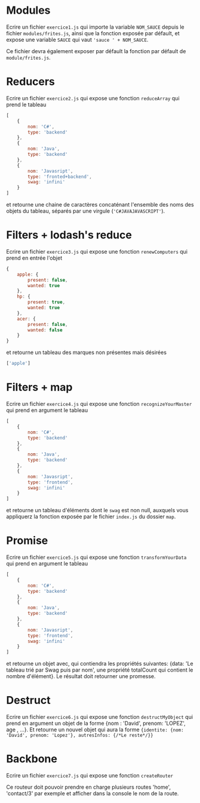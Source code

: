 # Modules

Ecrire un fichier `exercice1.js` qui importe la variable `NOM_SAUCE` depuis le fichier `modules/frites.js`, ainsi que la fonction exposée par défault, et expose une variable `SAUCE` qui vaut `'sauce ' + NOM_SAUCE`.

Ce fichier devra également exposer par défault la fonction par défault de `module/frites.js`.

# Reducers

Ecrire un fichier `exercice2.js` qui expose une fonction `reduceArray` qui prend le tableau

```javascript
[
    {
        nom: 'C#',
        type: 'backend'
    },
    {
        nom: 'Java',
        type: 'backend'
    },
    {
        nom: 'Javasript',
        type: 'fronted+backend',
        swag: 'infini'
    }
]
```

 et retourne une chaine de caractères concaténant l'ensemble des noms des objets du tableau, séparés par une virgule (`'C#JAVAJAVASCRIPT'`).

# Filters + lodash's reduce

 Ecrire un fichier `exercice3.js` qui expose une fonction `renewComputers` qui prend en entrée l'objet

 ```javascript
 {
     apple: {
         present: false,
         wanted: true
     },
     hp: {
         present: true,
         wanted: true
     },
     acer: {
         present: false,
         wanted: false
     }
 }
 ```

 et retourne un tableau des marques non présentes mais désirées

 ```javascript
['apple']
 ```


# Filters + map

 Ecrire un fichier `exercice4.js` qui expose une fonction `recognizeYourMaster` qui prend en argument le tableau

 ```javascript
 [
     {
         nom: 'C#',
         type: 'backend'
     },
     {
         nom: 'Java',
         type: 'backend'
     },
     {
         nom: 'Javasript',
         type: 'frontend',
         swag: 'infini'
     }
 ]
 ```

 et retourne un tableau d'éléments dont le `swag` est non null, auxquels vous appliquerz la fonction exposée par le fichier `index.js` du dossier `map`.

# Promise

Ecrire un fichier `exercice5.js` qui expose une fonction `transformYourData` qui prend en argument le tableau

```javascript
[
    {
        nom: 'C#',
        type: 'backend'
    },
    {
        nom: 'Java',
        type: 'backend'
    },
    {
        nom: 'Javasript',
        type: 'frontend',
        swag: 'infini'
    }
]
```

et retourne un objet avec, qui contiendra les propriétés suivantes: {data: 'Le tableau trié par Swag puis par nom', une propriété totalCount qui contient le nombre d'élément}.
Le résultat doit retourner une promesse.

# Destruct

Ecrire un fichier `exercice6.js` qui expose une fonction `destructMyObject` qui prend en argument un objet de la forme {nom : 'David', prenom: 'LOPEZ', age , ...}.
Et retourne un nouvel objet qui aura la forme `{identite: {nom: 'David', prenom: 'Lopez'}, autresInfos: {/*Le reste*/}}`


# Backbone


Ecrire un fichier `exercice7.js` qui expose une fonction `createRouter`

Ce routeur doit pouvoir prendre en charge plusieurs routes 'home', 'contact/3' par exemple et afficher dans la console le nom de la route.
